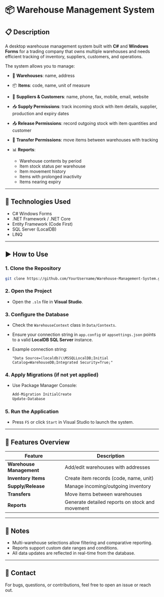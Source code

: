 ﻿# 📦 Warehouse Management System

## 📋 Description

A desktop warehouse management system built with **C#** and **Windows Forms** for a trading company that owns multiple warehouses and needs efficient tracking of inventory, suppliers, customers, and operations.

The system allows you to manage:

* 🏬 **Warehouses**: name, address
* 📦 **Items**: code, name, unit of measure
* 👤 **Suppliers & Customers**: name, phone, fax, mobile, email, website
* 📥 **Supply Permissions**: track incoming stock with item details, supplier, production and expiry dates
* 📤 **Release Permissions**: record outgoing stock with item quantities and customer
* 🔄 **Transfer Permissions**: move items between warehouses with tracking
* 📊 **Reports**:

  * Warehouse contents by period
  * Item stock status per warehouse
  * Item movement history
  * Items with prolonged inactivity
  * Items nearing expiry

---

## 🧰 Technologies Used

* C# Windows Forms
* .NET Framework / .NET Core
* Entity Framework (Code First)
* SQL Server (LocalDB)
* LINQ

---

## ▶️ How to Use

### 1. **Clone the Repository**

```bash
git clone https://github.com/YourUsername/Warehouse-Management-System.git
```

### 2. **Open the Project**

* Open the `.sln` file in **Visual Studio**.

### 3. **Configure the Database**

* Check the `WarehouseContext` class in `Data/Contexts`.
* Ensure your connection string in `app.config` or `appsettings.json` points to a valid **LocalDB SQL Server** instance.
* Example connection string:

  ```
  "Data Source=(localdb)\\MSSQLLocalDB;Initial Catalog=WarehouseDB;Integrated Security=True;"
  ```

### 4. **Apply Migrations (if not yet applied)**

* Use Package Manager Console:

  ```bash
  Add-Migration InitialCreate
  Update-Database
  ```

### 5. **Run the Application**

* Press `F5` or click `Start` in Visual Studio to launch the system.

---

## 🧚 Features Overview

| Feature                  | Description                                     |
| ------------------------ | ----------------------------------------------- |
| **Warehouse Management** | Add/edit warehouses with addresses              |
| **Inventory Items**      | Create item records (code, name, unit)          |
| **Supply/Release**       | Manage incoming/outgoing inventory              |
| **Transfers**            | Move items between warehouses                   |
| **Reports**              | Generate detailed reports on stock and movement |

---

## 📝 Notes

* Multi-warehouse selections allow filtering and comparative reporting.
* Reports support custom date ranges and conditions.
* All data updates are reflected in real-time from the database.

---

## 📢 Contact

For bugs, questions, or contributions, feel free to open an issue or reach out.
